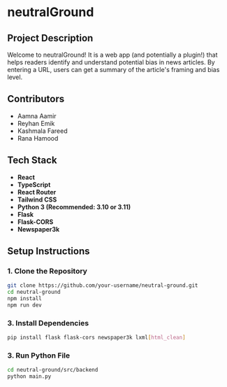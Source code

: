 # neutralGround

## Project Description
Welcome to neutralGround! It is a web app (and potentially a plugin!) that helps readers identify and understand potential bias in news articles. By entering a URL, users can get a summary of the article's framing and bias level.

## Contributors 

- Aamna Aamir
- Reyhan Emik
- Kashmala Fareed
- Rana Hamood
  
## Tech Stack

- **React**
- **TypeScript**
- **React Router**
- **Tailwind CSS**
- **Python 3 (Recommended: 3.10 or 3.11)**
- **Flask**
- **Flask-CORS**
- **Newspaper3k**

## Setup Instructions

### 1. **Clone the Repository**

```bash
git clone https://github.com/your-username/neutral-ground.git
cd neutral-ground
npm install
npm run dev
```

### 3. **Install Dependencies**

```bash
pip install flask flask-cors newspaper3k lxml[html_clean]

```

### 3. **Run Python File**

```bash
cd neutral-ground/src/backend
python main.py

```
